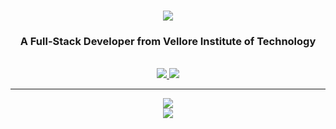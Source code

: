 <h1 align="center">
    <img src="https://readme-typing-svg.herokuapp.com/?font=Righteous&size=35&center=true&vCenter=true&width=500&height=70&duration=4000&lines=Hi+There!+👋;+I'm+Kumar+Shubham!;" />
</h1>
<h3 align="center">A Full-Stack Developer from Vellore Institute of Technology</h3>
<br/>
<div align="center"> 
  <a href="mailto:kumarshubham.ksh@gmail.com">
    <img src="https://img.shields.io/badge/Gmail-333333?style=for-the-badge&logo=gmail&logoColor=red" />
  </a>
  <a href="https://www.linkedin.com/in/kumar-shubham-ksh/" target="_blank">
    <img src="https://img.shields.io/badge/LinkedIn-0077B5?style=for-the-badge&logo=linkedin&logoColor=white" target="_blank" />
  </a>
</div>
<hr/>
<div align="center">
    <img src="https://skillicons.dev/icons?i=aws,react,mongodb,nodejs,express,html,css,js,bootstrap" />
    <br/>
    <img src="https://skillicons.dev/icons?i=vscode,opencv,figma,git,java,py,c,cpp,mysql" /><br>
</div>
<br/>

